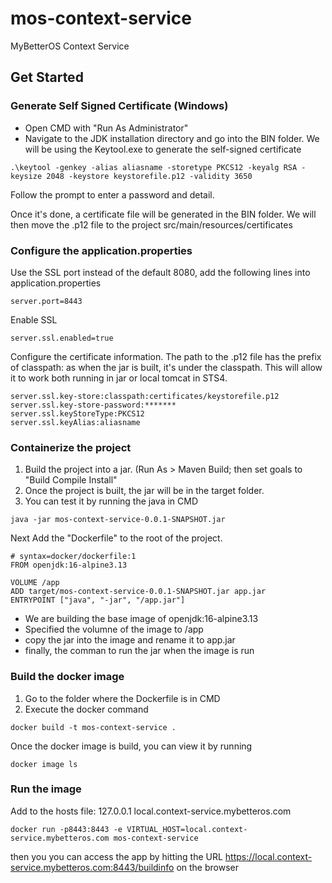 # mos-context-service
MyBetterOS Context Service


## Get Started

### Generate Self Signed Certificate (Windows)

- Open CMD with "Run As Administrator"
- Navigate to the JDK installation directory and go into the BIN folder.  We will be using the Keytool.exe to generate the self-signed certificate

```
.\keytool -genkey -alias aliasname -storetype PKCS12 -keyalg RSA -keysize 2048 -keystore keystorefile.p12 -validity 3650
```

Follow the prompt to enter a password and detail.

Once it's done, a certificate file will be generated in the BIN folder.  We will then move the .p12 file to the project src/main/resources/certificates

### Configure the application.properties

Use the SSL port instead of the default 8080, add the following lines into application.properties

```
server.port=8443
```

Enable SSL

```
server.ssl.enabled=true
```

Configure the certificate information.  The path to the .p12 file has the prefix of classpath: as when the jar is built, it's under the classpath.  This will allow it to work both running in jar or local tomcat in STS4.

```
server.ssl.key-store:classpath:certificates/keystorefile.p12
server.ssl.key-store-password:*******
server.ssl.keyStoreType:PKCS12
server.ssl.keyAlias:aliasname

```

### Containerize the project

1. Build the project into a jar.  (Run As > Maven Build; then set goals to "Build Compile Install"
2. Once the project is built, the jar will be in the target folder.
3. You can test it by running the java in CMD 

```
java -jar mos-context-service-0.0.1-SNAPSHOT.jar
```

Next Add the "Dockerfile" to the root of the project.

```
# syntax=docker/dockerfile:1
FROM openjdk:16-alpine3.13

VOLUME /app
ADD target/mos-context-service-0.0.1-SNAPSHOT.jar app.jar
ENTRYPOINT ["java", "-jar", "/app.jar"]
```

- We are building the base image of openjdk:16-alpine3.13
- Specified the volumne of the image to /app
- copy the jar into the image and rename it to app.jar
- finally, the comman to run the jar when the image is run

### Build the docker image

1. Go to the folder where the Dockerfile is in CMD
2. Execute the docker command

```
docker build -t mos-context-service .
```

Once the docker image is build, you can view it by running 

```
docker image ls
```

### Run the image

Add to the hosts file:
127.0.0.1 local.context-service.mybetteros.com 


```
docker run -p8443:8443 -e VIRTUAL_HOST=local.context-service.mybetteros.com mos-context-service
```

then you you can access the app by hitting the URL https://local.context-service.mybetteros.com:8443/buildinfo on the browser